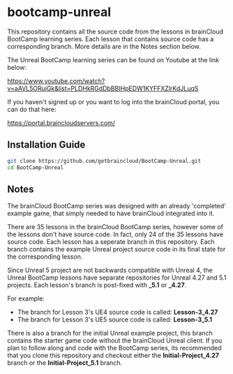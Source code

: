 # bootcamp-unreal

This repository contains all the source code from the lessons in brainCloud BootCamp learning series. Each lesson that contains source code has a corresponding branch. More details are in the Notes section below.

The Unreal BootCamp learning series can be found on Youtube at the link below:

https://www.youtube.com/watch?v=aAVL5ORuiGk&list=PLDHkRGdDbBBIHpEDW1KYFFXZlrKdJLuqS

If you haven't signed up or you want to log into the brainCloud portal, you can do that here:

https://portal.braincloudservers.com/


## Installation Guide

```bash
git clone https://github.com/getbraincloud/BootCamp-Unreal.git
cd BootCamp-Unreal
```

## Notes

The brainCloud BootCamp series was designed with an already 'completed' example game, that simply needed to have brainCloud integrated into it.

There are 35 lessons in the brainCloud BootCamp series, however some of the lessons don't have source code. In fact, only 24 of the 35 lessons have source code. Each lesson has a seperate branch in this repository. Each branch contains the example Unreal project source code in its final state for the corresponding lesson. 

Since Unreal 5 project are not backwards compatible with Unreal 4, the Unreal BootCamp lessons have separate repositories for Unreal 4.27 and 5.1 projects. Each lesson's branch is post-fixed with **_5.1** or **_4.27**.

For example: 
  - The branch for Lesson 3's UE4 source code is called: **Lesson-3_4.27**
  - The branch for Lesson 3's UE5 source code is called: **Lesson-3_5.1**

There is also a branch for the initial Unreal example project, this branch contains the starter game code without the brainCloud Unreal client. If you plan to follow along and code with the BootCamp series, its recommended that you clone this repository and checkout either the **Initial-Project_4.27** branch or the **Initial-Project_5.1** branch.

